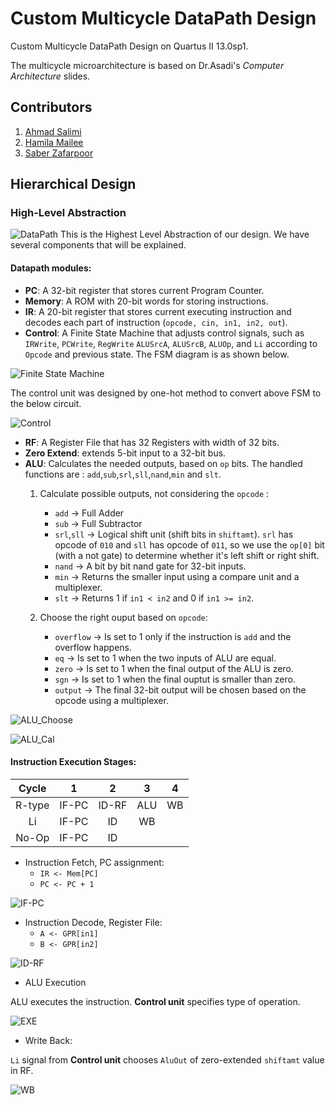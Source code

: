 # Custom Multicycle DataPath Design 

Custom Multicycle DataPath Design on Quartus II 13.0sp1.

The multicycle microarchitecture is based on Dr.Asadi's *Computer Architecture* slides.

## Contributors

1. [Ahmad Salimi](https://github.com/ahmadsalimi)
2. [Hamila Mailee](https://github.com/hamilamailee)
3. [Saber Zafarpoor](https://github.com/SaberDoTcodeR)

## Hierarchical Design

### High-Level Abstraction
![DataPath](images/Datapath.jpg)
This is the Highest Level Abstraction of our design. We have several components that will be explained.

#### Datapath modules:
- **PC**: A 32-bit register that stores current Program Counter.
- **Memory**: A ROM with 20-bit words for storing instructions.
- **IR**: A 20-bit register that stores current executing instruction and decodes each part of instruction (`opcode, cin, in1, in2, out`).
- **Control**: A Finite State Machine that adjusts control signals, such as `IRWrite`, `PCWrite`, `RegWrite` `ALUSrcA`, `ALUSrcB`, `ALUOp`, and `Li` according to `Opcode` and previous state. The FSM diagram is as shown below.

![Finite State Machine](images/Control_FSM.png)

The control unit was designed by one-hot method to convert above FSM to the below circuit.

![Control](images/Control.jpg)

- **RF**: A Register File that has 32 Registers with width of 32 bits.
- **Zero Extend**: extends 5-bit input to a 32-bit bus.
- **ALU**: Calculates the needed outputs, based on `op` bits. The handled functions are : `add`,`sub`,`srl`,`sll`,`nand`,`min` and `slt`.
    1. Calculate possible outputs, not considering the `opcode` :
        - `add` -> Full Adder
        - `sub` -> Full Subtractor
        - `srl`,`sll` -> Logical shift unit (shift bits in `shiftamt`). `srl` has opcode of `010` and `sll` has opcode of `011`, so we use the `op[0]` bit (with a not gate) to determine whether it's left shift or right shift.
        - `nand` -> A bit by bit nand gate for 32-bit inputs.
        - `min` -> Returns the smaller input using a compare unit and a multiplexer.
        - `slt` -> Returns 1 if `in1 < in2` and 0 if `in1 >= in2`.
    
    1. Choose the right ouput based on `opcode`:
        - `overflow` -> Is set to 1 only if the instruction is `add` and the overflow happens.
        - `eq` -> Is set to 1 when the two inputs of ALU are equal.
        - `zero` -> Is set to 1 when the final output of the ALU is zero.
        - `sgn` -> Is set to 1 when the final ouptut is smaller than zero.
        - `output` -> The final 32-bit output will be chosen based on the opcode using a multiplexer.

![ALU_Choose](images/ALU_Choose.png)
     

![ALU_Cal](images/ALU_Cal.png)

#### Instruction Execution Stages:
|  Cycle |   1   |   2   |  3  |  4 |
|:------:|:-----:|:-----:|:---:|:--:|
| R-type | IF-PC | ID-RF | ALU | WB |
|   Li   | IF-PC |   ID  |  WB |    |
|  No-Op | IF-PC |   ID  |     |    |

- Instruction Fetch, PC assignment:
    - `IR <- Mem[PC]`
    - `PC <- PC + 1`

![IF-PC](images/IF-PC.jpg)

- Instruction Decode, Register File:
    - `A <- GPR[in1]`
    - `B <- GPR[in2]`

![ID-RF](images/ID-RF.jpg)

- ALU Execution

ALU executes the instruction. **Control unit** specifies type of operation.

![EXE](images/EXE.jpg)

- Write Back:

`Li` signal from **Control unit** chooses `AluOut` of zero-extended `shiftamt` value in RF.

![WB](images/WB.jpg)
